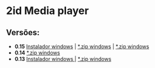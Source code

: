 # 2id Media player  
  
## Versões:

* **0.15** [Instalador windows](http://popmuzserver.cloudapp.net/player/player2id.v0.15.exe) | [*.zip windows](http://popmuzserver.cloudapp.net/player/2idplayer.v0.15.windows.zip) | [*.zip windows](http://popmuzserver.cloudapp.net/player/2idplayer.v0.15.linux.arm.zip)
* **0.14** [*.zip windows](http://popmuzserver.cloudapp.net/player/2idplayer.v0.14.windows.zip)
* **0.13** [Instalador windows ](http://popmuzserver.cloudapp.net/player/player2id.v0.13.exe) | [*.zip windows](http://popmuzserver.cloudapp.net/player/2idplayer.v0.13.windows.zip)

